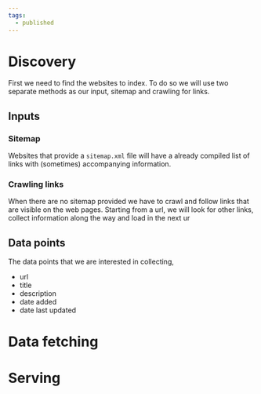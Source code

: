 ```yaml
---
tags:
  - published
---
```


# Discovery
First we need to find the websites to index. To do so we will use two separate methods as our input, sitemap and crawling for links.
## Inputs
### Sitemap
Websites that provide a `sitemap.xml` file will have a already compiled list of links with (sometimes) accompanying information.
### Crawling links
When there are no sitemap provided we have to crawl and follow links that are visible on the web pages. Starting from a url, we will look for other links, collect information along the way and load in the next ur

## Data points
The data points that we are interested in collecting,
- url
- title
- description
- date added
- date last updated

# Data fetching

# Serving